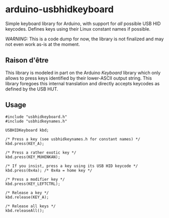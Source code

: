 # arduino-usbhidkeyboard

Simple keyboard library for Arduino, with support for _all_ possible USB HID keycodes. Defines keys using their Linux constant names if possible.

*WARNING:* This is a code dump for now, the library is not finalized and may not even work as-is at the moment.


## Raison d'être

This library is modeled in part on the Arduino _Keyboard_ library which only allows to press keys identified by their lower-ASCII output string. This library foregoes this internal translation and directly accepts keycodes as defined by the USB HUT.


## Usage

```
#include "usbhidkeyboard.h"
#include "usbhidkeynames.h"

USBHIDKeyboard kbd;

/* Press a key (see usbhidkeynames.h for constant names) */
kbd.press(KEY_A);

/* Press a rather exotic key */
kbd.press(KEY_MUHENKAN);

/* If you insist, press a key using its USB HID keycode */
kbd.press(0x4a); /* 0x4a = home key */

/* Press a modifier key */
kbd.press(KEY_LEFTCTRL);

/* Release a key */
kbd.release(KEY_A);

/* Release all keys */
kbd.releaseAll();

```